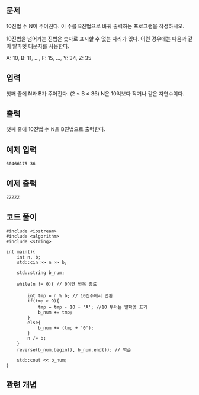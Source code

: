 ## 문제 
10진법 수 N이 주어진다. 이 수를 B진법으로 바꿔 출력하는 프로그램을 작성하시오.

10진법을 넘어가는 진법은 숫자로 표시할 수 없는 자리가 있다. 이런 경우에는 다음과 같이 알파벳 대문자를 사용한다.

A: 10, B: 11, ..., F: 15, ..., Y: 34, Z: 35

## 입력
첫째 줄에 N과 B가 주어진다. (2 ≤ B ≤ 36) N은 10억보다 작거나 같은 자연수이다.


## 출력
첫째 줄에 10진법 수 N을 B진법으로 출력한다.


## 예제 입력 
```
60466175 36
```

## 예제 출력  
```
ZZZZZ
```
## 코드 풀이
```
#include <iostream>
#include <algorithm>
#include <string>

int main(){
    int n, b;
    std::cin >> n >> b;
    
    std::string b_num;
    
    while(n != 0){ // 0이면 반복 종료
  
        int tmp = n % b; // 10진수에서 변환
        if(tmp > 9){
            tmp = tmp - 10 + 'A'; //10 부터는 알파벳 표기
            b_num += tmp;
        }
        else{
            b_num += (tmp + '0');
        }
        n /= b;
    }
    reverse(b_num.begin(), b_num.end()); // 역순
    
    std::cout << b_num;       
}
```
## 관련 개념
